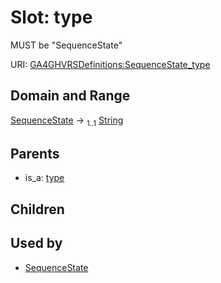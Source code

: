 
# Slot: type


MUST be "SequenceState"

URI: [GA4GHVRSDefinitions:SequenceState_type](GA4GHVRSDefinitionsSequenceState_type)


## Domain and Range

[SequenceState](SequenceState.md) &#8594;  <sub>1..1</sub> [String](types/String.md)

## Parents

 *  is_a: [type](type.md)

## Children


## Used by

 * [SequenceState](SequenceState.md)
